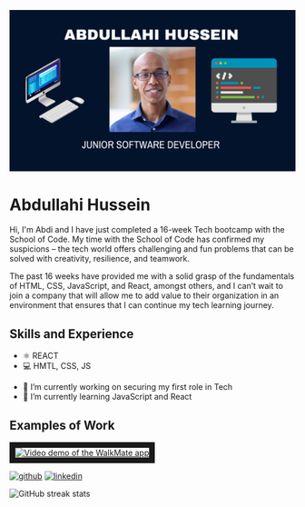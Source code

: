 ![Junior Software Developer](https://github.com/Coding-Abdi/Coding-Abdi/blob/main/Banner.png)

# Abdullahi Hussein
Hi, I'm Abdi and I have just completed a 16-week Tech bootcamp with the School of Code. My time with the School of Code has confirmed my suspicions – the tech world offers challenging and fun problems that can be solved with creativity, resilience, and teamwork.

The past 16 weeks have provided me with a solid grasp of the fundamentals of HTML, CSS, JavaScript, and React, amongst others, and I can’t wait to join a company that will allow me to add value to their organization in an environment that ensures that I can continue my tech learning journey.

## Skills and Experience
* :atom_symbol: REACT
* :computer: HMTL, CSS, JS

- 🔭 I’m currently working on securing my first role in Tech 
- 🌱 I’m currently learning JavaScript and React


## Examples of Work
<a href="http://www.youtube.com/watch?feature=player_embedded&v=YOUTUBE_VIDEO_ID_HERE
" target="_blank"><img src="https://www.youtube.com/watch?v=G2TkldKFMys" 
alt="Video demo of the WalkMate app" width="240" height="180" border="10" /></a>


[<img src='https://cdn.jsdelivr.net/npm/simple-icons@3.0.1/icons/github.svg' alt='github' height='40'>](https://github.com/Coding-Abdi)  [<img src='https://cdn.jsdelivr.net/npm/simple-icons@3.0.1/icons/linkedin.svg' alt='linkedin' height='40'>](https://www.linkedin.com/in/www.linkedin.com/in/codingabdi/)  

![GitHub streak stats](https://streak-stats.demolab.com/?user=Coding-Abdi)  

